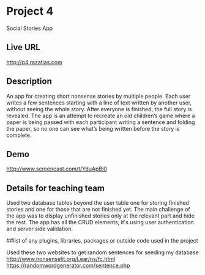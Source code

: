 # Project 4
Social Stories App

## Live URL
<http://p4.razatias.com>

## Description

An app for creating short nonsense stories by multiple people. Each user writes a few sentences starting with a line of text written by another user, without seeing the whole story.  After everyone is finished, the full story is revealed. The app is an attempt to recreate an old children’s game where a paper is being passed with each participant writing a sentence and folding the paper, so no one can see what’s being written before the story is complete.

## Demo

<http://www.screencast.com/t/YduApBi0>

## Details for teaching team

Used two database tables beyond the user table one for storing finished stories and one for those that are not finished yet. The main challenge of the app was to display unfinished stories only at the relevant part and hide the rest. The app has all the CRUD elements, it's using user authentication and server side validation.

##list of any plugins, libraries, packages or outside code used in the project

Used these two websites to get random sentences for seeding my database
<http://www.nonsenselit.org/Lear/ns/fc.html>
<https://randomwordgenerator.com/sentence.php>

